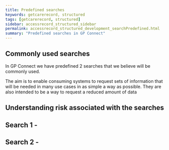 ```yaml
---
title: Predefined searches
keywords: getcarerecord, structured
tags: [getcarerecord, structured]
sidebar: accessrecord_structured_sidebar
permalink: accessrecord_structured_development_searchPredefined.html
summary: "Predefined searches in GP Connect"
---
```


## Commonly used searches

In GP Connect we have predefined 2 searches that we believe will be commonly used.

The aim is to enable consuming systems to request sets of information that will be needed in many use cases in as simple a way as possible. They are also intended to be a way to request a reduced amount of data 

## Understanding risk associated with the searches

## Search 1 - 

## Search 2 - 
